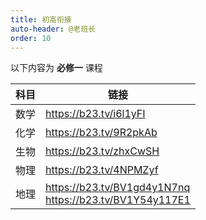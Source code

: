 ```yaml
---
title: 初高衔接
auto-header: @老班长
order: 10
---
```


以下内容为 **必修一** 课程

|科目|链接|
|-|-|
|数学| https://b23.tv/i6l1yFI|
|化学| https://b23.tv/9R2pkAb|
|生物| https://b23.tv/zhxCwSH|
|物理| https://b23.tv/4NPMZyf|
|地理| https://b23.tv/BV1gd4y1N7nq <br> https://b23.tv/BV1Y54y117E1|